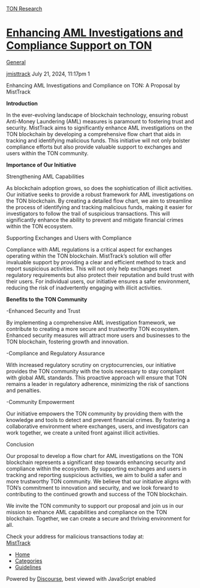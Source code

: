 [TON Research](/)

# [Enhancing AML Investigations and Compliance Support on TON](/t/enhancing-aml-investigations-and-compliance-support-on-ton/29257)

[General](/c/general/4) 

    

[jmisttrack](https://tonresear.ch/u/jmisttrack)  July 21, 2024, 11:17pm  1

Enhancing AML Investigations and Compliance on TON: A Proposal by MistTrack

**Introduction**

In the ever-evolving landscape of blockchain technology, ensuring robust Anti-Money Laundering (AML) measures is paramount to fostering trust and security. MistTrack aims to significantly enhance AML investigations on the TON blockchain by developing a comprehensive flow chart that aids in tracking and identifying malicious funds. This initiative will not only bolster compliance efforts but also provide valuable support to exchanges and users within the TON community.

**Importance of Our Initiative**

Strengthening AML Capabilities

As blockchain adoption grows, so does the sophistication of illicit activities. Our initiative seeks to provide a robust framework for AML investigations on the TON blockchain. By creating a detailed flow chart, we aim to streamline the process of identifying and tracking malicious funds, making it easier for investigators to follow the trail of suspicious transactions. This will significantly enhance the ability to prevent and mitigate financial crimes within the TON ecosystem.

Supporting Exchanges and Users with Compliance

Compliance with AML regulations is a critical aspect for exchanges operating within the TON blockchain. MistTrack’s solution will offer invaluable support by providing a clear and efficient method to track and report suspicious activities. This will not only help exchanges meet regulatory requirements but also protect their reputation and build trust with their users. For individual users, our initiative ensures a safer environment, reducing the risk of inadvertently engaging with illicit activities.

**Benefits to the TON Community**

\-Enhanced Security and Trust

By implementing a comprehensive AML investigation framework, we contribute to creating a more secure and trustworthy TON ecosystem. Enhanced security measures will attract more users and businesses to the TON blockchain, fostering growth and innovation.

\-Compliance and Regulatory Assurance

With increased regulatory scrutiny on cryptocurrencies, our initiative provides the TON community with the tools necessary to stay compliant with global AML standards. This proactive approach will ensure that TON remains a leader in regulatory adherence, minimizing the risk of sanctions and penalties.

\-Community Empowerment

Our initiative empowers the TON community by providing them with the knowledge and tools to detect and prevent financial crimes. By fostering a collaborative environment where exchanges, users, and investigators can work together, we create a united front against illicit activities.

Conclusion

Our proposal to develop a flow chart for AML investigations on the TON blockchain represents a significant step towards enhancing security and compliance within the ecosystem. By supporting exchanges and users in tracking and reporting suspicious activities, we aim to build a safer and more trustworthy TON community. We believe that our initiative aligns with TON’s commitment to innovation and security, and we look forward to contributing to the continued growth and success of the TON blockchain.

We invite the TON community to support our proposal and join us in our mission to enhance AML capabilities and compliance on the TON blockchain. Together, we can create a secure and thriving environment for all.

Check your address for malicious transactions today at:  
[MistTrack](https://misttrack.io)

 

*   [Home](/)
*   [Categories](/categories)
*   [Guidelines](/guidelines)

Powered by [Discourse](https://www.discourse.org), best viewed with JavaScript enabled
